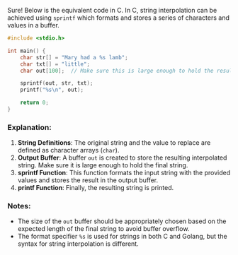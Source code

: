 Sure! Below is the equivalent code in C. In C, string interpolation can be achieved using `sprintf` which formats and stores a series of characters and values in a buffer.

```c
#include <stdio.h>

int main() {
    char str[] = "Mary had a %s lamb";
    char txt[] = "little";
    char out[100];  // Make sure this is large enough to hold the resulting string

    sprintf(out, str, txt);
    printf("%s\n", out);

    return 0;
}
```

### Explanation:
1. **String Definitions**: The original string and the value to replace are defined as character arrays (`char`).
2. **Output Buffer**: A buffer `out` is created to store the resulting interpolated string. Make sure it is large enough to hold the final string.
3. **sprintf Function**: This function formats the input string with the provided values and stores the result in the output buffer.
4. **printf Function**: Finally, the resulting string is printed.

### Notes:
- The size of the `out` buffer should be appropriately chosen based on the expected length of the final string to avoid buffer overflow.
- The format specifier `%s` is used for strings in both C and Golang, but the syntax for string interpolation is different.
